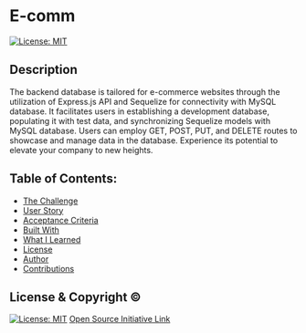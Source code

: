# E-comm
[![License: MIT](https://img.shields.io/badge/License-MIT-yellow.svg)](https://opensource.org/licenses/MIT)

## Description

The backend database is tailored for e-commerce websites through the utilization of Express.js API and Sequelize for connectivity with MySQL database. It facilitates users in establishing a development database, populating it with test data, and synchronizing Sequelize models with MySQL database. Users can employ GET, POST, PUT, and DELETE routes to showcase and manage data in the database. Experience its potential to elevate your company to new heights.

## Table of Contents:
- [The Challenge](#The-Challenge)
- [User Story](#User-Story)
- [Acceptance Criteria](#Acceptance-Criteria)
- [Built With](#Built-With)
- [What I Learned](#What-I-Learned)
- [License](#License)
- [Author](#Author)
- [Contributions](#Contributions)


## License & Copyright ©
  
[![License: MIT](https://img.shields.io/badge/License-MIT-yellow.svg)](https://opensource.org/licenses/MIT) [Open Source Initiative Link](https://opensource.org/licenses/MIT)